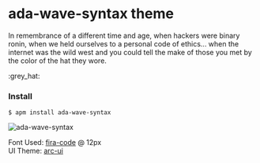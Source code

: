 # ada-wave-syntax theme

In remembrance of a different time and age, when hackers were binary ronin, when we held ourselves to a personal code of ethics... when the internet was the wild west and you could tell the make of those you met by the color of the hat they wore.

:grey_hat:

### Install
```$ apm install ada-wave-syntax```



![](/ss.png?raw=true "ada-wave-syntax")

Font Used: [fira-code](https://github.com/tonsky/FiraCode) @ 12px  
UI Theme: [arc-ui](https://atom.io/packages/arc-ui)
